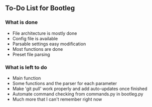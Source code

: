 ## To-Do List for Bootleg

### What is done

* File architecture is mostly done
* Config file is available
* Parsable settings easy modification
* Most functions are done
* Preset file parsing

### What is left to do

* Main function
* Some functions and the parser for each parameter
* Make 'git pull' work properly and add auto-updates once finished
* Automate command checking from commands.py in bootleg.py
* Much more that I can't remember right now